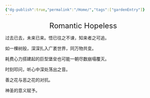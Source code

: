 ```yaml
---
{"dg-publish":true,"permalink":"/Home/","tags":["gardenEntry"]}
---
```


<center><font size=5px>Romantic Hopeless</font></center>

过去已去，未来已来。悟已往之不谏，知来者之可追。

如一棵树般，深深扎入广袤世界，同万物共变。

耗费心力搭建起的巨型堡垒也可能一朝尽数崩塌覆灭。

时刻叩问，听心中深处荡出之音。

善之花与恶之花的对抗。

神圣的意义赋予。
